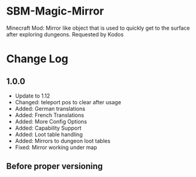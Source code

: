 # SBM-Magic-Mirror
Minecraft Mod: Mirror like object that is used to quickly get to the surface after exploring dungeons. Requested by Kodos

# Change Log

## 1.0.0
* Update to 1.12
* Changed: teleport pos to clear after usage
* Added: German translations
* Added: French Translations
* Added: More Config Options
* Added: Capability Support
* Added: Loot table handling
* Added: Mirrors to dungeon loot tables
* Fixed: Mirror working under map

## Before proper versioning
